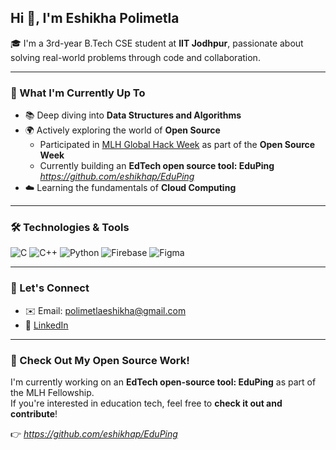 ## Hi 👋, I'm Eshikha Polimetla

🎓 I'm a 3rd-year B.Tech CSE student at **IIT Jodhpur**, passionate about solving real-world problems through code and collaboration.

---

### 🌱 What I'm Currently Up To

- 📚 Deep diving into **Data Structures and Algorithms**
- 🌍 Actively exploring the world of **Open Source**
  - Participated in [MLH Global Hack Week](https://ghw.mlh.io/) as part of the **Open Source Week**
  - Currently building an **EdTech open source tool: EduPing**
    *https://github.com/eshikhap/EduPing*
- ☁️ Learning the fundamentals of **Cloud Computing**

---

### 🛠️ Technologies & Tools

![C](https://img.shields.io/badge/C-00599C?style=for-the-badge&logo=c&logoColor=white)
![C++](https://img.shields.io/badge/C++-00599C?style=for-the-badge&logo=c%2B%2B&logoColor=white)
![Python](https://img.shields.io/badge/Python-3776AB?style=for-the-badge&logo=python&logoColor=white)
![Firebase](https://img.shields.io/badge/Firebase-FFCA28?style=for-the-badge&logo=firebase&logoColor=black)
![Figma](https://img.shields.io/badge/Figma-F24E1E?style=for-the-badge&logo=figma&logoColor=white)

---

### 🤝 Let's Connect

- ✉️ Email: [polimetlaeshikha@gmail.com](mailto:polimetlaeshikha@gmail.com)
- 🔗 [LinkedIn](www.linkedin.com/in/eshikha-polimetla-65b87528a) 

---

### 🚀 Check Out My Open Source Work!

I'm currently working on an **EdTech open-source tool: EduPing** as part of the MLH Fellowship.  
If you're interested in education tech, feel free to **check it out and contribute**!

👉 *https://github.com/eshikhap/EduPing*

